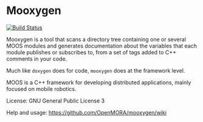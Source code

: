 Mooxygen
==========
[![Build Status](https://travis-ci.org/OpenMORA/mooxygen.svg?branch=master)](https://travis-ci.org/OpenMORA/mooxygen)

Mooxygen is a tool that scans a directory tree containing one or 
several MOOS modules and generates documentation about 
the variables that each module publishes or subscribes to, from a 
set of tags added to C++ comments in your code. 

Much like `doxygen` does for code, `mooxygen` does at the framework level.

MOOS is a C++ framework for developing distributed applications, 
mainly focused on mobile robotics.

License: GNU General Public License 3

Help and usage: https://github.com/OpenMORA/mooxygen/wiki


